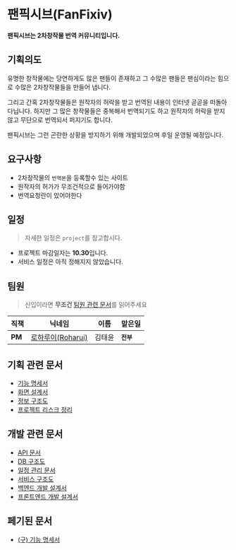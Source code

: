 # 팬픽시브(FanFixiv)

**팬픽시브는 2차창작물 번역 커뮤니티입니다.**

## 기획의도

유명한 창작물에는 당연하게도 많은 팬들이 존재하고 그 수많은 팬들은 팬심이라는 힘으로 수많은 2차창작물들을 만들어 냅니다.

그리고 간혹 2차창작물들은 원작자의 허락을 받고 번역된 내용이 인터넷 곧곧을 떠돌아다닙니다. 하지만 그 많은 창작물들은 중복해서 번역되기도 하고 원작자의 허락을 받지 않고 무단으로 번역되서 퍼지기도 합니다.

팬픽시브는 그런 곤란한 상황을 방지하기 위해 개발되었으며 후일 운영될 예정입니다.

## 요구사항

- 2차창작물의 `번역본`을 등록할수 있는 사이트
- 원작자의 허가가 무조건적으로 들어가야함
- 번역요청란이 있어야한다

## 일정

> 자세한 일정은 `project`를 참고합시다.

- 프로젝트 마감일자는 **10.30**입니다.
- 서비스 일정은 아직 정해지지 않았습니다.

## 팀원

> 신입이라면 **무조건** [팀원 관련 문서](https://github.com/GiveUsMoney/TEAM)를 읽어주세요

|직책|닉네임|이름|맡은일|
|------|---|---|---|
|**PM**|[로하루이(Roharui)](https://github.com/Roharui)|김태윤|**`전부`**|

## 기획 관련 문서

 * [기능 명세서](FS.md)
 * [화면 설계서](PAGE.md)
 * [정보 구조도](PROCESS.md)
 * [프로젝트 리스크 정리](RISK.md)

## 개발 관련 문서

 * [API 문서](API.md)
 * [DB 구조도](DB.md)
 * [일정 관리 문서](GOAL.md)
 * [서비스 구조도](SERVICE.md)
 * [백엔드 개발 설계서](BACKEND.md)
 * [프론트엔드 개발 설계서](FRONTEND.md)

 ## 페기된 문서
 
 * [(구) 기능 명세서](FD.md)